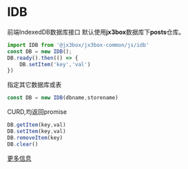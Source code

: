 # IDB
前端IndexedDB数据库接口
默认使用**jx3box**数据库下**posts**仓库。

```javascript
import IDB from '@jx3box/jx3box-common/js/idb'
const DB = new IDB();
DB.ready().then(() => {
    DB.setItem('key','val')
})
```

指定其它数据库或表
```javascript
const DB = new IDB(dbname,storename)
```

CURD,均返回promise
```javascript
DB.getItem(key,val)
DB.setItem(key,val)
DB.removeItem(key)
DB.clear()
```
[更多信息](https://localforage.docschina.org/#localforage)